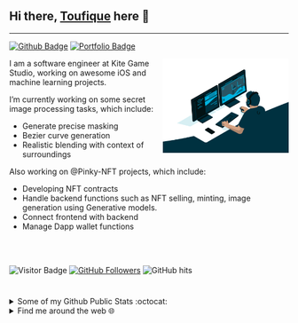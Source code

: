 ## Hi there, [Toufique](https://github.com/toufique-imam) here 👋
---

[![Github Badge](https://img.shields.io/badge/-@toufique.imam-181717?style=flat&logo=GitHub&logoColor=white)](https://github.com/toufique-imam)
[![Portfolio Badge](https://img.shields.io/badge/-portfolio-c14438?style=flat&logo=devdotto&logoColor=white)](https://nuhash.vercel.app "Connect via Email")


<a href="https://github.com/toufique-imam/"><img alt="GIF" src="https://github.com/toufique-imam/toufique-imam/blob/main/code.gif?raw=true" align="right" height="170" /></a>

I am a software engineer at Kite Game Studio, working on awesome iOS and machine learning projects.

I’m currently working on some secret image processing tasks, which include:
- Generate precise masking
- Bezier curve generation
- Realistic blending with context of surroundings

Also working on @Pinky-NFT projects, which include:
- Developing NFT contracts
- Handle backend functions such as NFT selling, minting, image generation using Generative models.
- Connect frontend with backend
- Manage Dapp wallet functions
  
<br><br>

![Visitor Badge](https://visitor-badge.laobi.icu/badge?page_id=toufique-imam)
[![GitHub Followers](https://img.shields.io/github/followers/toufique-imam?style=social)](https://github.com/toufique-imam?tab=followers)
<img alt="GitHub hits" src="https://img.shields.io/github/last-commit/toufique-imam/toufique-imam?label=profile%20updated&style=flat&color=cfa81c">

#
<details>
<summary>
   Some of my Github Public Stats :octocat:
</summary><br>
<p>
    <img alt = "GitHub Stats" src="https://github-readme-stats.vercel.app/api?username=toufique-imam&theme=tokyonight&show_icons=true&hide=issues&count_private=true">
<img src="https://github-readme-streak-stats.herokuapp.com/?user=toufique-imam&theme=tokyonight" alt="Github Streak"  /> 

<img src="https://github-readme-stats.vercel.app/api/top-langs/?username=toufique-imam&theme=tokyonight&layout=compact&langs_count=10" alt="Github Top Lang"  /> 

</p>

   #
</details>

<details>
<summary>
   Find me around the web 🌐
</summary>  <br>

[![Codeforces Badge](https://img.shields.io/badge/-Codeforces-1F8ACB?style=flat&logo=Codeforces&logoColor=white)](http://codeforces.com/profile/sabertooth)
[![Stackoverflow Badge](https://img.shields.io/badge/-Stackoverflow-1F8ACB?style=flat&logo=Stackoverflow&logoColor=white)](https://stackoverflow.com/users/8096858/sabertooth)
[![Linkedin Badge](https://img.shields.io/badge/-Linkedin-1F8ACB?style=flat&logo=Linkedin&logoColor=white)](https://www.linkedin.com/in/-toufique/)
[![Codechef Badge](https://img.shields.io/badge/-Codechef-1F8ACB?style=flat&logo=Codechef&logoColor=white)](https://www.codechef.com/users/nuhash_40)
#
</details>

